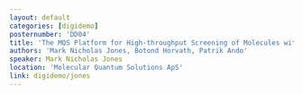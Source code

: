 ```yaml
---
layout: default
categories: [digidemo]
posternumber: 'DD04'
title: 'The MQS Platform for High-throughput Screening of Molecules with Quantum Chemistry Models and Machine Learning'
authors: 'Mark Nicholas Jones, Botond Horvath, Patrik Ando'
speaker: Mark Nicholas Jones
location: 'Molecular Quantum Solutions ApS'
link: digidemo/jones
---
```

